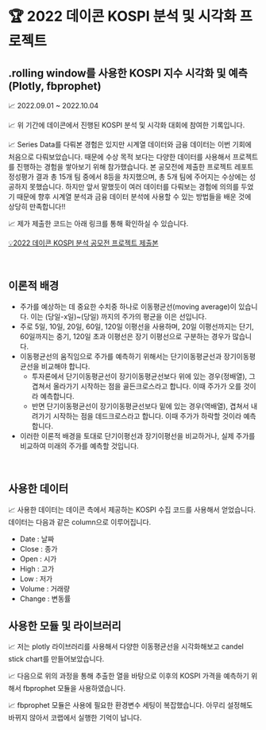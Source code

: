 # 🏆 2022 데이콘 KOSPI 분석 및 시각화 프로젝트  

## .rolling window를 사용한 KOSPI 지수 시각화 및 예측 (Plotly, fbprophet)  


📈 2022.09.01 ~ 2022.10.04  

📈 위 기간에 데이콘에서 진행된 KOSPI 분석 및 시각화 대회에 참여한 기록입니다.  

📈 Series Data를 다뤄본 경험은 있지만 시계열 데이터와 금융 데이터는 이번 기회에 처음으로 다뤄보았습니다. 때문에 수상 목적 보다는 다양한 데이터를 사용해서 프로젝트를 진행하는 경험을 쌓아보기 위해 참가했습니다. 본 공모전에 제출한 프로젝트 레포트 정성평가 결과 총 15개 팀 중에서 8등을 차지했으며, 총 5개 팀에 주어지는 수상에는 성공하지 못했습니다. 하지만 앞서 말했듯이 여러 데이터를 다뤄보는 경험에 의의를 두었기 때문에 향후 시계열 분석과 금융 데이터 분석에 사용할 수 있는 방법들을 배운 것에 상당히 만족합니다!!  

📈 제가 제출한 코드는 아래 링크를 통해 확인하실 수 있습니다.<br>  

[💡2022 데이콘 KOSPI 분석 공모전 프로젝트 제출본](https://dacon.io/competitions/official/235980/codeshare/6557?page=1&dtype=random)  

<br>  

## 이론적 배경  

- 주가를 예상하는 데 중요한 수치중 하나로 이동평균선(moving average)이 있습니다. 이는 (당일-x일)~(당일) 까지의 주가의 평균을 이은 선입니다.  
- 주로 5일, 10일, 20일, 60일, 120일 이평선을 사용하며, 20일 이평선까지는 단기, 60일까지는 중기, 120일 초과 이평선은 장기 이평선으로 구분하는 경우가 많습니다.  
- 이동평균선의 움직임으로 주가를 예측하기 위해서는 단기이동평균선과 장기이동평균선을 비교해야 합니다.  
  - 투자론에서 단기이동평균선이 장기이동평균선보다 위에 있는 경우(정배열), 그 겹쳐서 올라가기 시작하는 점을 골든크로스라고 합니다. 이때 주가가 오를 것이라 예측합니다.  
  - 반면 단기이동평균선이 장기이동평균선보다 밑에 있는 경우(역배열), 겹쳐서 내려가기 시작하는 점을 데드크로스라고 합니다. 이때 주가가 하락할 것이라 예측합니다.  
- 이러한 이론적 배경을 토대로 단기이평선과 장기이평선을 비교하거나, 실제 주가를 비교하여 미래의 주가를 예측할 것입니다.  
  
<br>  

## 사용한 데이터  

📈 사용한 데이터는 데이콘 측에서 제공하는 KOSPI 수집 코드를 사용해서 얻었습니다. 데이터는 다음과 같은 column으로 이루어집니다.  

- Date : 날짜  
- Close : 종가  
- Open : 시가  
- High : 고가  
- Low	: 저가  
- Volume : 거래량  
- Change : 변동률  


## 사용한 모듈 및 라이브러리  
 

📈 저는 plotly 라이브러리를 사용해서 다양한 이동평균선을 시각화해보고 candel stick chart를 만들어보았습니다.  

📈 다음으로 위의 과정을 통해 추출한 열을 바탕으로 이후의 KOSPI 가격을 예측하기 위해서 fbprophet 모듈을 사용하였습니다.  

📈 fbprophet 모듈은 사용에 필요한 환경변수 세팅이 복잡했습니다. 아무리 설정해도 바뀌지 않아서 코랩에서 실행한 기억이 납니다.
